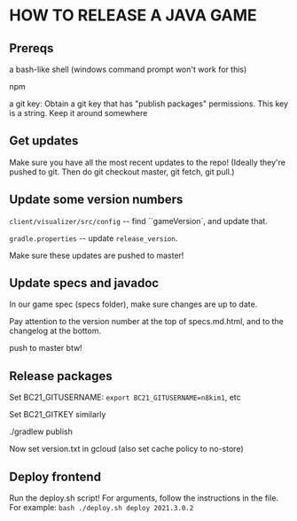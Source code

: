# HOW TO RELEASE A JAVA GAME

## Prereqs

a bash-like shell (windows command prompt won't work for this)

npm

a git key: Obtain a git key that has "publish packages" permissions. This key is a string. Keep it around somewhere

## Get updates

Make sure you have all the most recent updates to the repo! (Ideally they're pushed to git. Then do git checkout master, git fetch, git pull.)

## Update some version numbers

`client/visualizer/src/config` -- find ``gameVersion`, and update that.

`gradle.properties` -- update `release_version`.

Make sure these updates are pushed to master!

## Update specs and javadoc

In our game spec (specs folder), make sure changes are up to date.

Pay attention to the version number at the top of specs.md.html, and to the changelog at the bottom.

push to master btw!

## Release packages

Set BC21_GITUSERNAME: `export BC21_GITUSERNAME=n8kim1`, etc

Set BC21_GITKEY similarly

./gradlew publish

Now set version.txt in gcloud (also set cache policy to no-store)

## Deploy frontend

Run the deploy.sh script! For arguments, follow the instructions in the file. For example: `bash ./deploy.sh deploy 2021.3.0.2`
